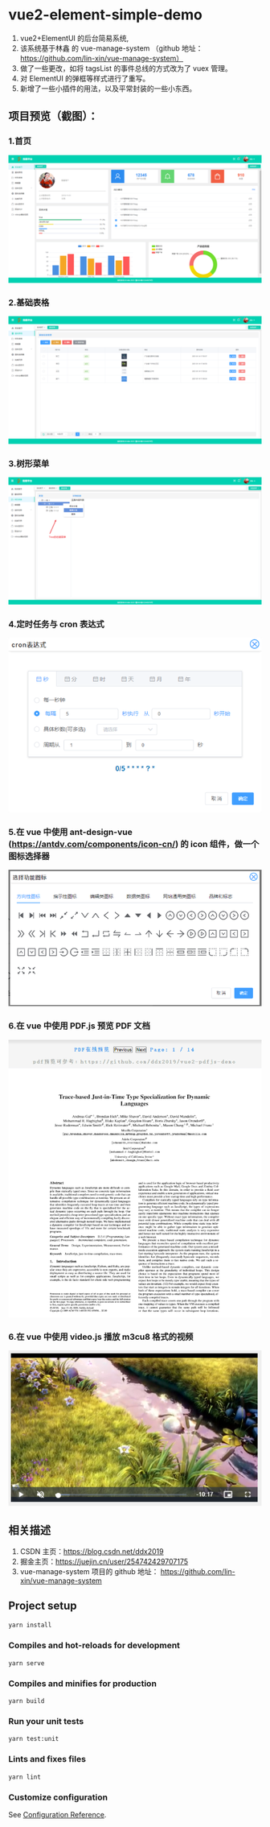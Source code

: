 # vue2-element-simple-demo

1. vue2+ElementUI 的后台简易系统,
2. 该系统基于林鑫 的 vue-manage-system （github 地址：https://github.com/lin-xin/vue-manage-system）
3. 做了一些更改，如将 tagsList 的事件总线的方式改为了 vuex 管理。
4. 对 ElementUI 的弹框等样式进行了重写。
5. 新增了一些小插件的用法，以及平常封装的一些小东西。

## 项目预览（截图）：

### 1.首页

![](project-img/home.png)

### 2.基础表格

![](project-img/base-table.png)

### 3.树形菜单

![](project-img/tree.jpg)

### 4.定时任务与 cron 表达式

![](project-img/cronExp.jpg)

### 5.在 vue 中使用 ant-design-vue (https://antdv.com/components/icon-cn/) 的 icon 组件，做一个图标选择器

![](project-img/antd-icon.png)

### 6.在 vue 中使用 PDF.js 预览 PDF 文档

![](project-img/preview-pdf1.png)

### 6.在 vue 中使用 video.js 播放 m3cu8 格式的视频

![](project-img/video.jpg)

## 相关描述

1. CSDN 主页：https://blog.csdn.net/ddx2019
2. 掘金主页：https://juejin.cn/user/254742429707175
3. vue-manage-system 项目的 github 地址： https://github.com/lin-xin/vue-manage-system

## Project setup

```
yarn install
```

### Compiles and hot-reloads for development

```
yarn serve
```

### Compiles and minifies for production

```
yarn build
```

### Run your unit tests

```
yarn test:unit
```

### Lints and fixes files

```
yarn lint
```

### Customize configuration

See [Configuration Reference](https://cli.vuejs.org/config/).
